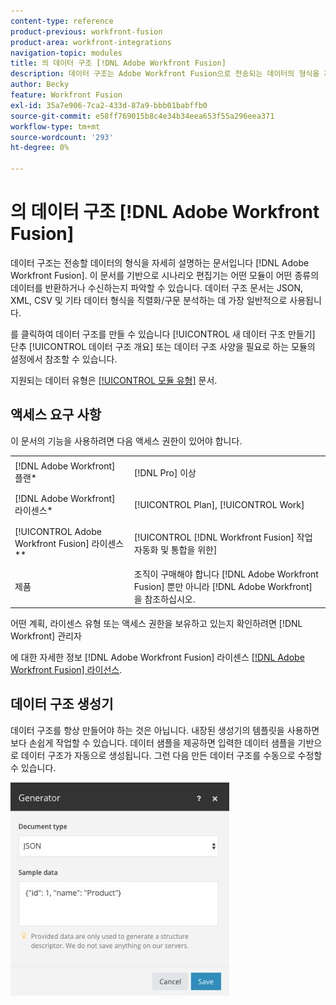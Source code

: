 ```yaml
---
content-type: reference
product-previous: workfront-fusion
product-area: workfront-integrations
navigation-topic: modules
title: 의 데이터 구조 [!DNL Adobe Workfront Fusion]
description: 데이터 구조는 Adobe Workfront Fusion으로 전송되는 데이터의 형식을 자세히 설명하는 문서입니다. 이 문서를 기반으로 시나리오 편집기는 어떤 모듈이 어떤 종류의 데이터를 반환하거나 수신하는지 파악할 수 있습니다. 데이터 구조 문서는 JSON, XML, CSV 및 기타 데이터 형식을 직렬화/구문 분석하는 데 가장 일반적으로 사용됩니다.
author: Becky
feature: Workfront Fusion
exl-id: 35a7e906-7ca2-433d-87a9-bbb01babffb0
source-git-commit: e58ff769015b8c4e34b34eea653f55a296eea371
workflow-type: tm+mt
source-wordcount: '293'
ht-degree: 0%

---
```


# 의 데이터 구조 [!DNL Adobe Workfront Fusion]

데이터 구조는 전송할 데이터의 형식을 자세히 설명하는 문서입니다 [!DNL Adobe Workfront Fusion]. 이 문서를 기반으로 시나리오 편집기는 어떤 모듈이 어떤 종류의 데이터를 반환하거나 수신하는지 파악할 수 있습니다. 데이터 구조 문서는 JSON, XML, CSV 및 기타 데이터 형식을 직렬화/구문 분석하는 데 가장 일반적으로 사용됩니다.

를 클릭하여 데이터 구조를 만들 수 있습니다 [!UICONTROL 새 데이터 구조 만들기] 단추 [!UICONTROL 데이터 구조 개요] 또는 데이터 구조 사양을 필요로 하는 모듈의 설정에서 참조할 수 있습니다.

지원되는 데이터 유형은 [[!UICONTROL 모듈 유형]](../../workfront-fusion/modules/module-types.md) 문서.

## 액세스 요구 사항

이 문서의 기능을 사용하려면 다음 액세스 권한이 있어야 합니다.

<table style="table-layout:auto">
 <col> 
 <col> 
 <tbody> 
  <tr> 
    <td role="rowheader">[!DNL Adobe Workfront] 플랜*</td> 
   <td> <p>[!DNL Pro] 이상</p> </td> 
  </tr> 
  <tr data-mc-conditions=""> 
   <td role="rowheader">[!DNL Adobe Workfront] 라이센스*</td> 
   <td> <p>[!UICONTROL Plan], [!UICONTROL Work]</p> </td> 
  </tr> 
  <tr> 
   <td role="rowheader">[!UICONTROL Adobe Workfront Fusion] 라이센스**</td> 
   <td> <p>[!UICONTROL [!DNL Workfront Fusion] 작업 자동화 및 통합을 위한] </p>  </td> 
  </tr> 
  <tr> 
   <td role="rowheader">제품</td> 
   <td>조직이 구매해야 합니다 [!DNL Adobe Workfront Fusion] 뿐만 아니라 [!DNL Adobe Workfront] 을 참조하십시오.</td> 
  </tr> 
 </tbody> 
</table>

어떤 계획, 라이센스 유형 또는 액세스 권한을 보유하고 있는지 확인하려면 [!DNL Workfront] 관리자

에 대한 자세한 정보 [!DNL Adobe Workfront Fusion] 라이센스 [[!DNL Adobe Workfront Fusion] 라이선스](../../workfront-fusion/get-started/license-automation-vs-integration.md).

## 데이터 구조 생성기

데이터 구조를 항상 만들어야 하는 것은 아닙니다. 내장된 생성기의 템플릿을 사용하면 보다 손쉽게 작업할 수 있습니다. 데이터 샘플을 제공하면 입력한 데이터 샘플을 기반으로 데이터 구조가 자동으로 생성됩니다. 그런 다음 만든 데이터 구조를 수동으로 수정할 수 있습니다.

![](assets/data-structure-generator-350x341.jpg)
